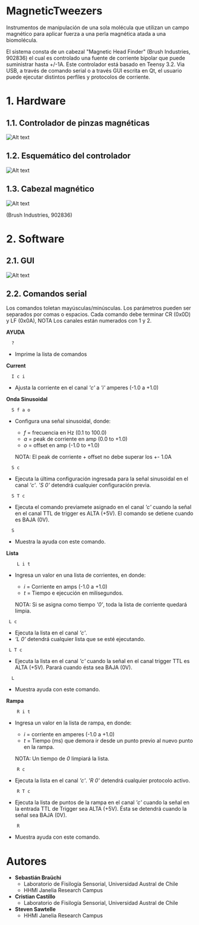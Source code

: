 # MagneticTweezers

Instrumentos de manipulación de una sola molécula que utilizan un campo magnético para aplicar fuerza a una perla magnética atada a una biomolécula. 

El sistema consta de un cabezal "Magnetic Head Finder" (Brush Industries, 902836) el cual es controlado una fuente de corriente bipolar que puede suministrar hasta +/-1A. Este controlador está basado en Teensy 3.2. Via USB, a través de comando serial o a través GUI escrita en Qt, el usuario puede ejecutar distintos perfiles y protocolos de corriente.

# 1. Hardware

## 1.1. Controlador de pinzas magnéticas
![Alt text](/IMG/MTD.png)
## 1.2. Esquemático del controlador
![Alt text](/IMG/SCHM.png)
## 1.3. Cabezal magnético 
![Alt text](/IMG/HEAD.png)

(Brush Industries, 902836)

# 2. Software
## 2.1. GUI
![Alt text](/IMG/GUI.png)

## 2.2. Comandos serial

Los comandos toletan mayúsculas/minúsculas. Los parámetros pueden ser separados por comas o espacios. Cada comando debe terminar CR (0x0D) y LF (0x0A),
NOTA Los canales están numerados con 1 y 2.

**AYUDA**
```
  ? 
```
- Imprime la lista de comandos

**Current**
```
  I c i 
```
- Ajusta la corriente en el canal *'c'* a *'i'* amperes (-1.0 a +1.0) 

**Onda Sinusoidal**
```
  S f a o 
```
- Configura una señal sinusoidal, donde:
    - *f* = frecuencia en Hz (0.1 to 100.0)
    - *a* = peak de corriente en amp (0.0 to +1.0)
    - *o* = offset en amp (-1.0 to +1.0)
    
    NOTA: El peak de corriente + offset no debe superar los +- 1.0A
```
  S c 
```
-  Ejecuta la última configuración ingresada para la señal sinusoidal en el canal *'c'*. *'S 0'* detendrá cualquier configuración previa. 
``` 
  S T c 
```
- Ejecuta el comando previamete asignado en el canal *'c'* cuando la señal en el canal TTL de trigger es ALTA (+5V). El comando se detiene cuando es BAJA (0V).
``` 
  S 
```
-  Muestra la ayuda con este comando. 

**Lista**
```
    L i t 
 ```
-  Ingresa un valor en una lista de corrientes, en donde: 
    - *i* = Corriente en amps (-1.0 a +1.0)
    - *t* = Tiempo e ejecución en milisegundos.
    
    NOTA: Si se asigna como tiempo *'0'*, toda la lista de corriente quedará limpia. 

 ```
  L c
 ```
- Ejecuta la lista en el canal *'c'*. 
- *‘L 0’* detendrá cualquier lista que se esté ejecutando.

```
 L T c 
```
- Ejecuta la lista en el canal *'c'* cuando la señal en el canal trigger TTL es ALTA (+5V). Parará cuando ésta sea BAJA (0V). 
```
  L 
```
- Muestra ayuda con este comando.

**Rampa**
```
    R i t 
```
- Ingresa un valor en la lista de rampa, en donde:
    - *i* = corriente en amperes (-1.0 a +1.0)
    - *t* = Tiempo (ms) que demora ir desde un punto previo al nuevo punto en la rampa.
    
    NOTA: Un tiempo de *0* limpiará la lista.

```
    R c 
```
- Ejecuta la lista en el canal *'c'*. *'R 0'* detendrá cualquier protocolo activo.
```   
    R T c
```
-  Ejecuta la lista de puntos de la rampa en el canal *'c'* cuando la señal en la entrada TTL de Trigger sea ALTA (+5V). Ésta se detendrá cuando la señal sea BAJA (0V).

```
    R
```
- Muestra ayuda con este comando.

# Autores

* **Sebastián Braüchi**
  * Laboratorio de Fisilogía Sensorial, Universidad Austral de Chile
  * HHMI Janelia Research Campus 
* **Cristian Castillo**
  * Laboratorio de Fisilogía Sensorial, Universidad Austral de Chile
* **Steven Sawtelle**
  * HHMI Janelia Research Campus
